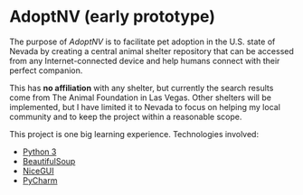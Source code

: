 # AdoptNV (early prototype)
The purpose of *AdoptNV* is to facilitate pet adoption in the U.S. state of Nevada by creating a central animal shelter
repository that can be accessed from any Internet-connected device and help humans connect with their perfect companion.

This has **no affiliation** with any shelter, but currently the search results come from The Animal Foundation in Las 
Vegas. Other shelters will be implemented, but I have limited it to Nevada to focus on helping my local community and 
to keep the project within a reasonable scope. 

This project is one big learning experience. Technologies involved:
<ul>
<li><a href="https://www.python.org/">Python 3</a></li>
<li><a href="https://www.crummy.com/software/BeautifulSoup/">BeautifulSoup</a></li>
<li><a href="https://nicegui.io/">NiceGUI</a></li>
<li><a href="https://www.jetbrains.com/pycharm/">PyCharm</a></li>
</ul>
